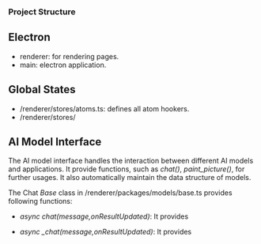 ### Project Structure

## Electron
- renderer: for rendering pages.
- main: electron application.

## Global States
- /renderer/stores/atoms.ts: defines all atom hookers.
- /renderer/stores/

## AI Model Interface

The AI model interface handles the interaction between different AI models and applications. It provide functions, such as *chat()*,  *paint_picture()*, for further usages. It also automatically maintain the data structure of models.

The Chat *Base* class in /renderer/packages/models/base.ts provides following functions:

- *async chat(message,onResultUpdated)*: It provides  

- *async _chat(message,onResultUpdated)*: It provides  